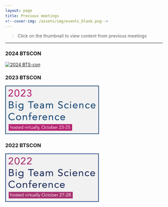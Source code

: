 ```yaml
---
layout: page
title: Previous meetings
<!--cover-img: /assets/img/events_blank.png-->
---
```


> Click on the thumbnail to view content from previous meetings

***

<section>
  <div class="container">
    <div class="row" align="center">
      <div class="col-sm-6" align="left">
        <h3>2024 BTSCON</h3>
        <a href="{{site.baseurl}}/2024btscon/"><img src="/assets/img/BTSCon2024_logo.png" alt="2024 BTS-con" width="300"></a><br>
      </div>
    </div>
    <div class="row" align="center">
      <div class="col-sm-6" align="left">
        <h3>2023 BTSCON</h3>
        <a href="{{site.baseurl}}/2023btscon/"><img src="/assets/img/BTSCon2023_logo.png" alt="2023 BTS-con" width="300"></a><br>
      </div>
    </div>
    <div class="row" align="center">
      <div class="col-sm-6" align="left">
        <h3>2022 BTSCON</h3>
        <a href="{{site.baseurl}}/2022btscon/"><img src="/assets/img/BTSCon2022_logo.png" alt="2022 BTS-con" width="300"></a><br>
      </div>
    </div>
  </div>
</section>

